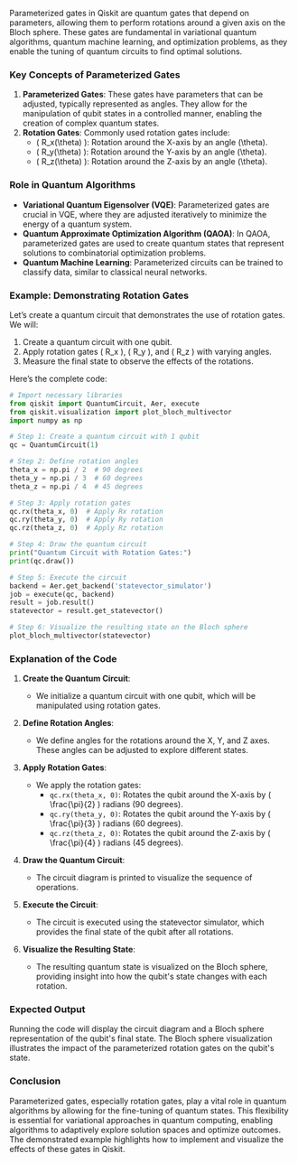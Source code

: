 Parameterized gates in Qiskit are quantum gates that depend on parameters, allowing them to perform rotations around a given axis on the Bloch sphere. These gates are fundamental in variational quantum algorithms, quantum machine learning, and optimization problems, as they enable the tuning of quantum circuits to find optimal solutions.

### Key Concepts of Parameterized Gates
1. **Parameterized Gates**: These gates have parameters that can be adjusted, typically represented as angles. They allow for the manipulation of qubit states in a controlled manner, enabling the creation of complex quantum states.
2. **Rotation Gates**: Commonly used rotation gates include:
   - \( R_x(\theta) \): Rotation around the X-axis by an angle \(\theta\).
   - \( R_y(\theta) \): Rotation around the Y-axis by an angle \(\theta\).
   - \( R_z(\theta) \): Rotation around the Z-axis by an angle \(\theta\).

### Role in Quantum Algorithms
- **Variational Quantum Eigensolver (VQE)**: Parameterized gates are crucial in VQE, where they are adjusted iteratively to minimize the energy of a quantum system.
- **Quantum Approximate Optimization Algorithm (QAOA)**: In QAOA, parameterized gates are used to create quantum states that represent solutions to combinatorial optimization problems.
- **Quantum Machine Learning**: Parameterized circuits can be trained to classify data, similar to classical neural networks.

### Example: Demonstrating Rotation Gates

Let’s create a quantum circuit that demonstrates the use of rotation gates. We will:
1. Create a quantum circuit with one qubit.
2. Apply rotation gates \( R_x \), \( R_y \), and \( R_z \) with varying angles.
3. Measure the final state to observe the effects of the rotations.

Here’s the complete code:

```python
# Import necessary libraries
from qiskit import QuantumCircuit, Aer, execute
from qiskit.visualization import plot_bloch_multivector
import numpy as np

# Step 1: Create a quantum circuit with 1 qubit
qc = QuantumCircuit(1)

# Step 2: Define rotation angles
theta_x = np.pi / 2  # 90 degrees
theta_y = np.pi / 3  # 60 degrees
theta_z = np.pi / 4  # 45 degrees

# Step 3: Apply rotation gates
qc.rx(theta_x, 0)  # Apply Rx rotation
qc.ry(theta_y, 0)  # Apply Ry rotation
qc.rz(theta_z, 0)  # Apply Rz rotation

# Step 4: Draw the quantum circuit
print("Quantum Circuit with Rotation Gates:")
print(qc.draw())

# Step 5: Execute the circuit
backend = Aer.get_backend('statevector_simulator')
job = execute(qc, backend)
result = job.result()
statevector = result.get_statevector()

# Step 6: Visualize the resulting state on the Bloch sphere
plot_bloch_multivector(statevector)
```

### Explanation of the Code

1. **Create the Quantum Circuit**:
   - We initialize a quantum circuit with one qubit, which will be manipulated using rotation gates.

2. **Define Rotation Angles**:
   - We define angles for the rotations around the X, Y, and Z axes. These angles can be adjusted to explore different states.

3. **Apply Rotation Gates**:
   - We apply the rotation gates:
     - `qc.rx(theta_x, 0)`: Rotates the qubit around the X-axis by \( \frac{\pi}{2} \) radians (90 degrees).
     - `qc.ry(theta_y, 0)`: Rotates the qubit around the Y-axis by \( \frac{\pi}{3} \) radians (60 degrees).
     - `qc.rz(theta_z, 0)`: Rotates the qubit around the Z-axis by \( \frac{\pi}{4} \) radians (45 degrees).

4. **Draw the Quantum Circuit**:
   - The circuit diagram is printed to visualize the sequence of operations.

5. **Execute the Circuit**:
   - The circuit is executed using the statevector simulator, which provides the final state of the qubit after all rotations.

6. **Visualize the Resulting State**:
   - The resulting quantum state is visualized on the Bloch sphere, providing insight into how the qubit's state changes with each rotation.

### Expected Output
Running the code will display the circuit diagram and a Bloch sphere representation of the qubit's final state. The Bloch sphere visualization illustrates the impact of the parameterized rotation gates on the qubit's state.

### Conclusion
Parameterized gates, especially rotation gates, play a vital role in quantum algorithms by allowing for the fine-tuning of quantum states. This flexibility is essential for variational approaches in quantum computing, enabling algorithms to adaptively explore solution spaces and optimize outcomes. The demonstrated example highlights how to implement and visualize the effects of these gates in Qiskit.